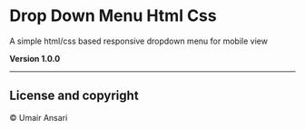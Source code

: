 # Drop Down Menu Html Css

A simple html/css based responsive dropdown menu for mobile view 

**Version 1.0.0**

---

## License and copyright

&copy; Umair Ansari